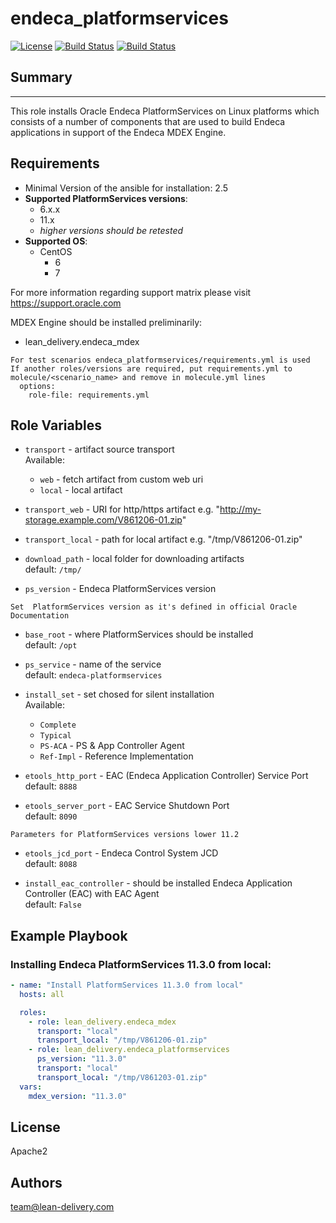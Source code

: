 endeca_platformservices
=========
[![License](https://img.shields.io/badge/license-Apache-green.svg?style=flat)](https://raw.githubusercontent.com/lean-delivery/ansible-role-endeca-platformservices/master/LICENSE)
[![Build Status](https://travis-ci.org/lean-delivery/ansible-role-endeca-platformservices.svg?branch=master)](https://travis-ci.org/lean-delivery/ansible-role-endeca-platformservices)
[![Build Status](https://gitlab.com/lean-delivery/ansible-role-endeca-platformservices/badges/master/build.svg)](https://gitlab.com/lean-delivery/ansible-role-endeca-platformservices)

## Summary
--------------

This role installs Oracle Endeca PlatformServices on Linux platforms which consists of a number of components that are used to build Endeca applications in support of the Endeca MDEX Engine.


Requirements
--------------

 - Minimal Version of the ansible for installation: 2.5
 - **Supported PlatformServices versions**:
   - 6.x.x
   - 11.x
   - _higher versions should be retested_
 - **Supported OS**:
   - CentOS
     - 6
     - 7

For more information regarding support matrix please visit <https://support.oracle.com>

MDEX Engine should be installed preliminarily:
  - lean_delivery.endeca_mdex

```
For test scenarios endeca_platformservices/requirements.yml is used  
If another roles/versions are required, put requirements.yml to molecule/<scenario_name> and remove in molecule.yml lines  
  options:  
    role-file: requirements.yml
```


Role Variables
--------------

  - `transport` - artifact source transport  
     Available:
      - `web` - fetch artifact from custom web uri
      - `local` - local artifact

  - `transport_web` - URI for http/https artifact  e.g. "http://my-storage.example.com/V861206-01.zip"
  - `transport_local` - path for local artifact e.g. "/tmp/V861206-01.zip"

  - `download_path` - local folder for downloading artifacts  
    default: `/tmp/`

  - `ps_version` - Endeca PlatformServices version

```
Set  PlatformServices version as it's defined in official Oracle Documentation
```

  - `base_root` - where PlatformServices should be installed  
    default: `/opt`

  - `ps_service` - name of the service  
    default: `endeca-platformservices`

  - `install_set` - set chosed for silent installation  
    Available:  
      - `Complete`
      - `Typical`
      - `PS-ACA` - PS & App Controller Agent
      - `Ref-Impl` - Reference Implementation

  - `etools_http_port` - EAC (Endeca Application Controller) Service Port  
    default: `8888`

  - `etools_server_port` - EAC Service Shutdown Port  
    default: `8090`

```
Parameters for PlatformServices versions lower 11.2
```

  - `etools_jcd_port` - Endeca Control System JCD  
    default: `8088`

  - `install_eac_controller` - should be installed Endeca Application Controller (EAC) with EAC Agent  
    default: `False`


Example Playbook
----------------

### Installing Endeca PlatformServices 11.3.0 from local:
```yaml
- name: "Install PlatformServices 11.3.0 from local"
  hosts: all

  roles:
    - role: lean_delivery.endeca_mdex
      transport: "local"
      transport_local: "/tmp/V861206-01.zip"
    - role: lean_delivery.endeca_platformservices
      ps_version: "11.3.0"
      transport: "local"
      transport_local: "/tmp/V861203-01.zip"
  vars:
    mdex_version: "11.3.0"
```

## License

Apache2

## Authors

team@lean-delivery.com
